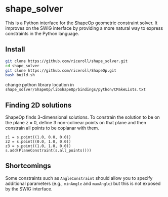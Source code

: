 # shape_solver

This is a Python interface for the [ShapeOp](http://shapeop.org/) geometric
constraint solver. It improves on the SWIG interface by providing a more
natural way to express constraints in the Python language.


## Install
```bash
git clone https://github.com/riceroll/shape_solver.git
cd shape_solver
git clone https://github.com/riceroll/ShapeOp.git
bash build.sh
```
change python library location in
``shape_solver/ShapeOp/libShapeOp/bindings/python/CMakeLists.txt``
 


## Finding 2D solutions

ShapeOp finds 3-dimensional solutions. To constrain the solution to be on the
plane z = 0, define 3 non-colinear points on that plane and then constrain all
points to be coplanar with them.

    z1 = s.point((1.0, 0.0, 0.0))
    z2 = s.point((0.0, 1.0, 0.0))
    z3 = s.point((1.0, 1.0, 0.0))
    s.add(PlaneConstraint(s.all_points()))

## Shortcomings

Some constraints such as `AngleConstraint` should allow you to specify
additional parameters (e.g., `minAngle` and `maxAngle`) but this is not
exposed by the SWIG interface.
